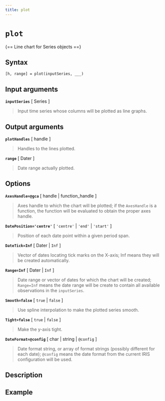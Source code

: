```yaml
---
title: plot
---
```


# `plot`

{== Line chart for Series objects ==}

## Syntax 

    [h, range] = plot(inputSeries, ___)


## Input arguments

__`inputSeries`__ [ Series ] 
>
> Input time series whose columns will be plotted as line graphs.
>

## Output arguments

__`plotHandles`__ [ handle ] 
>
> Handles to the lines plotted.
>

__`range`__ [ Dater ] 
>
> Date range actually plotted.
>

## Options

__`AxesHandle=@gca`__ [ handle | function_handle ]
>
> Axes handle to which the chart will be plotted; if the `AxesHandle` is a
> function, the function will be evaluated to obtain the proper axes
> handle.
>

__`DatePosition='centre'`__ [ `'centre'` | `'end'` | `'start'` ] 
>
> Position of each date point within a given period span.
> 

__`DateTick=Inf`__ [ Dater | `Inf` ] 
>
> Vector of dates locating tick marks on the X-axis; Inf means they will be
> created automatically.
> 

__`Range=Inf`__ [ Dater | `Inf` ]
>
> Date range or vector of dates for which the chart will be created;
> `Range=Inf` means the date range will be create to contain all available
> observations in the `inputSeries`.
>

__`Smooth=false`__ [ `true` | `false` ]
>
> Use spline interpolation to make the plotted series smooth.
> 

__`Tight=false`__ [ `true` | `false` ] 
>
> Make the y-axis tight.
> 

__`DateFormat=@config`__ [ char |  string | `@config` ] 
>
> Date format string, or array of format strings (possibly different for
> each date); `@config` means the date format from the current IRIS
> configuration will be used.
>

## Description


## Example 

```matlab
```

